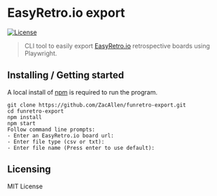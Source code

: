 # EasyRetro.io export

[![License][license-badge]][license-url]

> CLI tool to easily export [EasyRetro.io](https://easyretro.io/) retrospective boards using Playwright.

## Installing / Getting started

A local install of [npm](https://docs.npmjs.com/downloading-and-installing-node-js-and-npm) is required to run the program.

```shell
git clone https://github.com/ZacAllen/funretro-export.git
cd funretro-export
npm install
npm start
Follow command line prompts:
- Enter an EasyRetro.io board url:
- Enter file type (csv or txt):
- Enter file name (Press enter to use default): 
```


## Licensing

MIT License

[license-badge]: https://img.shields.io/github/license/robertoachar/docker-express-mongodb.svg
[license-url]: https://opensource.org/licenses/MIT
